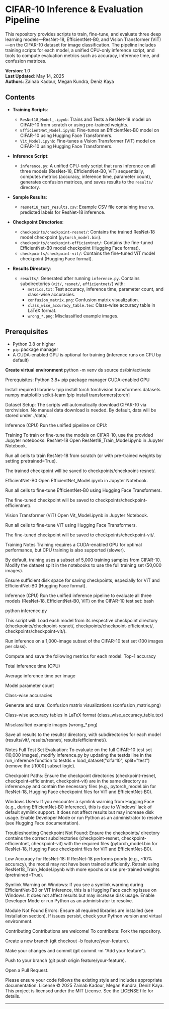# CIFAR-10 Inference & Evaluation Pipeline

This repository provides scripts to train, fine-tune, and evaluate three deep learning models—ResNet-18, EfficientNet-B0, and Vision Transformer (ViT)—on the CIFAR-10 dataset for image classification. The pipeline includes training scripts for each model, a unified CPU-only inference script, and tools to compute evaluation metrics such as accuracy, inference time, and confusion matrices.

**Version**: 1.0  
**Last Updated**: May 14, 2025  
**Authors**: Zainab Kadour, Megan Kundra, Deniz Kaya

## Contents

- **Training Scripts**:
  - `ResNet18_Model_.ipynb`: Trains  and Tests a ResNet-18 model on CIFAR-10 from scratch or using pre-trained weights.
  - `EfficientNet_Model.ipynb`: Fine-tunes an EfficientNet-B0 model on CIFAR-10 using Hugging Face Transformers.
  - `Vit_Model.ipynb`: Fine-tunes a Vision Transformer (ViT) model on CIFAR-10 using Hugging Face Transformers.

- **Inference Script**:
  - `inference.py`: A unified CPU-only script that runs inference on all three models (ResNet-18, EfficientNet-B0, ViT) sequentially, computes metrics (accuracy, inference time, parameter count), generates confusion matrices, and saves results to the `results/` directory.

- **Sample Results**:
  - `resnet18_test_results.csv`: Example CSV file containing true vs. predicted labels for ResNet-18 inference.

- **Checkpoint Directories**:
  - `checkpoints/checkpoint-resnet/`: Contains the trained ResNet-18 model checkpoint (`pytorch_model.bin`).
  - `checkpoints/checkpoint-efficientnet/`: Contains the fine-tuned EfficientNet-B0 model checkpoint (Hugging Face format).
  - `checkpoints/checkpoint-vit/`: Contains the fine-tuned ViT model checkpoint (Hugging Face format).

- **Results Directory**:
  - `results/`: Generated after running `inference.py`. Contains subdirectories (`vit/`, `resnet/`, `efficientnet/`) with:
    - `metrics.txt`: Test accuracy, inference time, parameter count, and class-wise accuracies.
    - `confusion_matrix.png`: Confusion matrix visualization.
    - `class_wise_accuracy_table.tex`: Class-wise accuracy table in LaTeX format.
    - `wrong_*.png`: Misclassified example images.

## Prerequisites

- Python 3.8 or higher
- `pip` package manager
- A CUDA-enabled GPU is optional for training (inference runs on CPU by default)

**Create virtual environment**
python -m venv ds
source ds/bin/activate

Prerequisites: 
Python 3.8+
pip package manager
CUDA-enabled GPU


Install required libraries:
!pip install torch torchvision transformers datasets numpy matplotlib scikit-learn
!pip install transformers[torch]

Dataset Setup: The scripts will automatically download CIFAR-10 via torchvision. No manual data download is needed. By default, data will be stored under ./data/.


Inference (CPU)
Run the unified pipeline on CPU:

Training
To train or fine-tune the models on CIFAR-10, use the provided Jupyter notebooks:
ResNet-18
Open ResNet18_Train_Model.ipynb in Jupyter Notebook.

Run all cells to train ResNet-18 from scratch (or with pre-trained weights by setting pretrained=True).

The trained checkpoint will be saved to checkpoints/checkpoint-resnet/.

EfficientNet-B0
Open EfficientNet_Model.ipynb in Jupyter Notebook.

Run all cells to fine-tune EfficientNet-B0 using Hugging Face Transformers.

The fine-tuned checkpoint will be saved to checkpoints/checkpoint-efficientnet/.

Vision Transformer (ViT)
Open Vit_Model.ipynb in Jupyter Notebook.

Run all cells to fine-tune ViT using Hugging Face Transformers.

The fine-tuned checkpoint will be saved to checkpoints/checkpoint-vit/.

Training Notes
Training requires a CUDA-enabled GPU for optimal performance, but CPU training is also supported (slower).

By default, training uses a subset of 5,000 training samples from CIFAR-10. Modify the dataset split in the notebooks to use the full training set (50,000 images).

Ensure sufficient disk space for saving checkpoints, especially for ViT and EfficientNet-B0 (Hugging Face format).

Inference (CPU)
Run the unified inference pipeline to evaluate all three models (ResNet-18, EfficientNet-B0, ViT) on the CIFAR-10 test set:
bash

python inference.py

This script will:
Load each model from its respective checkpoint directory (checkpoints/checkpoint-resnet/, checkpoints/checkpoint-efficientnet/, checkpoints/checkpoint-vit/).

Run inference on a 1,000-image subset of the CIFAR-10 test set (100 images per class).

Compute and save the following metrics for each model:
Top-1 accuracy

Total inference time (CPU)

Average inference time per image

Model parameter count

Class-wise accuracies

Generate and save:
Confusion matrix visualizations (confusion_matrix.png)

Class-wise accuracy tables in LaTeX format (class_wise_accuracy_table.tex)

Misclassified example images (wrong_*.png)

Save all results to the results/ directory, with subdirectories for each model (results/vit/, results/resnet/, results/efficientnet/).

Notes
Full Test Set Evaluation: To evaluate on the full CIFAR-10 test set (10,000 images), modify inference.py by updating the testds line in the run_inference function to testds = load_dataset("cifar10", split="test") (remove the [:1000] subset logic).

Checkpoint Paths: Ensure the checkpoint directories (checkpoint-resnet, checkpoint-efficientnet, checkpoint-vit) are in the same directory as inference.py and contain the necessary files (e.g., pytorch_model.bin for ResNet-18, Hugging Face checkpoint files for ViT and EfficientNet-B0).

Windows Users: If you encounter a symlink warning from Hugging Face (e.g., during EfficientNet-B0 inference), this is due to Windows’ lack of default symlink support. It does not affect results but may increase disk usage. Enable Developer Mode or run Python as an administrator to resolve (see Hugging Face documentation).

Troubleshooting
Checkpoint Not Found: Ensure the checkpoints/ directory contains the correct subdirectories (checkpoint-resnet, checkpoint-efficientnet, checkpoint-vit) with the required files (pytorch_model.bin for ResNet-18, Hugging Face checkpoint files for ViT and EfficientNet-B0).

Low Accuracy for ResNet-18: If ResNet-18 performs poorly (e.g., ~10% accuracy), the model may not have been trained sufficiently. Retrain using ResNet18_Train_Model.ipynb with more epochs or use pre-trained weights (pretrained=True).

Symlink Warning on Windows: If you see a symlink warning during EfficientNet-B0 or ViT inference, this is a Hugging Face caching issue on Windows. It does not affect results but may increase disk usage. Enable Developer Mode or run Python as an administrator to resolve.

Module Not Found Errors: Ensure all required libraries are installed (see Installation section). If issues persist, check your Python version and virtual environment.

Contributing
Contributions are welcome! To contribute:
Fork the repository.

Create a new branch (git checkout -b feature/your-feature).

Make your changes and commit (git commit -m "Add your feature").

Push to your branch (git push origin feature/your-feature).

Open a Pull Request.

Please ensure your code follows the existing style and includes appropriate documentation.
License
© 2025 Zainab Kadour, Megan Kundra, Deniz Kaya. This project is licensed under the MIT License. See the LICENSE file for details.

---

